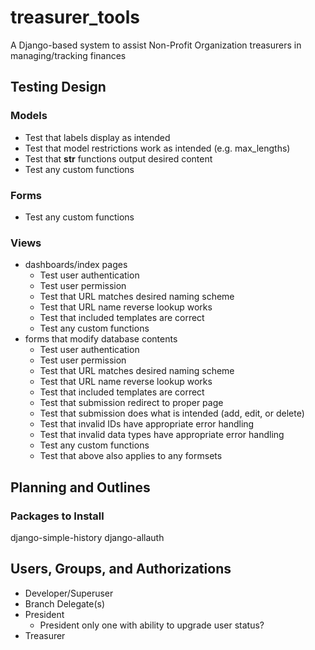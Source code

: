# treasurer_tools
A Django-based system to assist Non-Profit Organization treasurers in managing/tracking finances

## Testing Design
### Models
- Test that labels display as intended
- Test that model restrictions work as intended (e.g. max_lengths)
- Test that __str__ functions output desired content
- Test any custom functions

### Forms
- Test any custom functions

### Views
- dashboards/index pages
  - Test user authentication
  - Test user permission
  - Test that URL matches desired naming scheme
  - Test that URL name reverse lookup works
  - Test that included templates are correct
  - Test any custom functions
- forms that modify database contents
  - Test user authentication
  - Test user permission
  - Test that URL matches desired naming scheme
  - Test that URL name reverse lookup works
  - Test that included templates are correct
  - Test that submission redirect to proper page
  - Test that submission does what is intended (add, edit, or delete)
  - Test that invalid IDs have appropriate error handling
  - Test that invalid data types have appropriate error handling
  - Test any custom functions
  - Test that above also applies to any formsets

## Planning and Outlines
### Packages to Install
django-simple-history
django-allauth

## Users, Groups, and Authorizations
- Developer/Superuser
- Branch Delegate(s)
- President
  - President only one with ability to upgrade user status?
- Treasurer